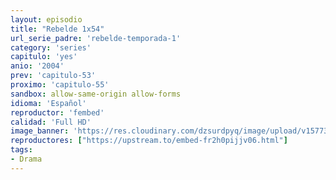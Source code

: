 ```yaml
---
layout: episodio
title: "Rebelde 1x54"
url_serie_padre: 'rebelde-temporada-1'
category: 'series'
capitulo: 'yes'
anio: '2004'
prev: 'capitulo-53'
proximo: 'capitulo-55'
sandbox: allow-same-origin allow-forms
idioma: 'Español'
reproductor: 'fembed'
calidad: 'Full HD'
image_banner: 'https://res.cloudinary.com/dzsurdpyq/image/upload/v1577313723/rebelde-temporada-1-min.jpg'
reproductores: ["https://upstream.to/embed-fr2h0pijjv06.html"]
tags:
- Drama
---
```












